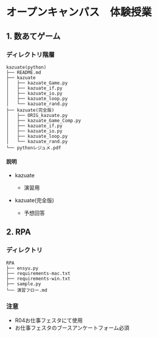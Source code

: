 # オープンキャンパス　体験授業

## 1. 数あてゲーム

### ディレクトリ階層

```text
kazuate(python)
├── README.md
├── kazuate
│   ├── kazuate_Game.py
│   ├── kazuate_if.py
│   ├── kazuate_io.py
│   ├── kazuate_loop.py
│   └── kazuate_rand.py
├── kazuate(完全版)
│   ├── ORIG_kazuate.py
│   ├── kazuate_Game_Comp.py
│   ├── kazuate_if.py
│   ├── kazuate_io.py
│   ├── kazuate_loop.py
│   └── kazuate_rand.py
└── pythonレジュメ.pdf
```

#### 説明

- kazuate
  - 演習用

- kazuate(完全版)
  - 予想回答

## 2. RPA

### ディレクトリ

```text
RPA
├── ensyu.py
├── requirements-mac.txt
├── requirements-win.txt
├── sample.py
└── 演習フロー.md
```

### 注意

- R04お仕事フェスタにて使用
- お仕事フェスタのブースアンケートフォーム必須


